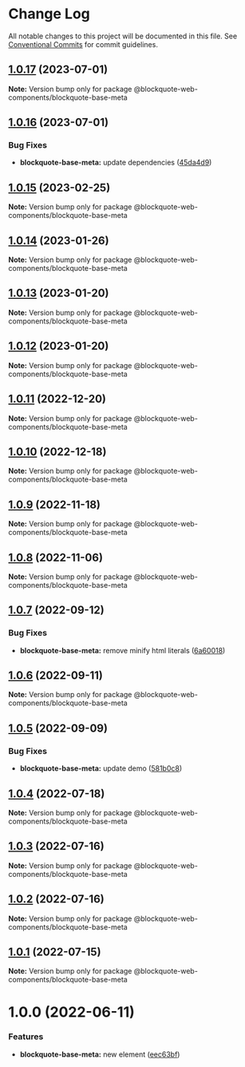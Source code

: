 # Change Log

All notable changes to this project will be documented in this file.
See [Conventional Commits](https://conventionalcommits.org) for commit guidelines.

## [1.0.17](https://github.com/oscarmarina/blockquote-web-components/compare/@blockquote-web-components/blockquote-base-meta@1.0.16...@blockquote-web-components/blockquote-base-meta@1.0.17) (2023-07-01)

**Note:** Version bump only for package @blockquote-web-components/blockquote-base-meta

## [1.0.16](https://github.com/oscarmarina/blockquote-web-components/compare/@blockquote-web-components/blockquote-base-meta@1.0.15...@blockquote-web-components/blockquote-base-meta@1.0.16) (2023-07-01)

### Bug Fixes

- **blockquote-base-meta:** update dependencies ([45da4d9](https://github.com/oscarmarina/blockquote-web-components/commit/45da4d9176495263b8263fc770e4bf9fdea02f66))

## [1.0.15](https://github.com/oscarmarina/blockquote-web-components/compare/@blockquote-web-components/blockquote-base-meta@1.0.14...@blockquote-web-components/blockquote-base-meta@1.0.15) (2023-02-25)

**Note:** Version bump only for package @blockquote-web-components/blockquote-base-meta

## [1.0.14](https://github.com/oscarmarina/blockquote-web-components/compare/@blockquote-web-components/blockquote-base-meta@1.0.13...@blockquote-web-components/blockquote-base-meta@1.0.14) (2023-01-26)

**Note:** Version bump only for package @blockquote-web-components/blockquote-base-meta

## [1.0.13](https://github.com/oscarmarina/blockquote-web-components/compare/@blockquote-web-components/blockquote-base-meta@1.0.12...@blockquote-web-components/blockquote-base-meta@1.0.13) (2023-01-20)

**Note:** Version bump only for package @blockquote-web-components/blockquote-base-meta

## [1.0.12](https://github.com/oscarmarina/blockquote-web-components/compare/@blockquote-web-components/blockquote-base-meta@1.0.11...@blockquote-web-components/blockquote-base-meta@1.0.12) (2023-01-20)

**Note:** Version bump only for package @blockquote-web-components/blockquote-base-meta

## [1.0.11](https://github.com/oscarmarina/blockquote-web-components/compare/@blockquote-web-components/blockquote-base-meta@1.0.10...@blockquote-web-components/blockquote-base-meta@1.0.11) (2022-12-20)

**Note:** Version bump only for package @blockquote-web-components/blockquote-base-meta

## [1.0.10](https://github.com/oscarmarina/blockquote-web-components/compare/@blockquote-web-components/blockquote-base-meta@1.0.9...@blockquote-web-components/blockquote-base-meta@1.0.10) (2022-12-18)

**Note:** Version bump only for package @blockquote-web-components/blockquote-base-meta

## [1.0.9](https://github.com/oscarmarina/blockquote-web-components/compare/@blockquote-web-components/blockquote-base-meta@1.0.8...@blockquote-web-components/blockquote-base-meta@1.0.9) (2022-11-18)

**Note:** Version bump only for package @blockquote-web-components/blockquote-base-meta

## [1.0.8](https://github.com/oscarmarina/blockquote-web-components/compare/@blockquote-web-components/blockquote-base-meta@1.0.7...@blockquote-web-components/blockquote-base-meta@1.0.8) (2022-11-06)

**Note:** Version bump only for package @blockquote-web-components/blockquote-base-meta

## [1.0.7](https://github.com/oscarmarina/blockquote-web-components/compare/@blockquote-web-components/blockquote-base-meta@1.0.6...@blockquote-web-components/blockquote-base-meta@1.0.7) (2022-09-12)

### Bug Fixes

- **blockquote-base-meta:** remove minify html literals ([6a60018](https://github.com/oscarmarina/blockquote-web-components/commit/6a600183bdac22299cccd3e7ba6a8c0bd54acb6c))

## [1.0.6](https://github.com/oscarmarina/blockquote-web-components/compare/@blockquote-web-components/blockquote-base-meta@1.0.5...@blockquote-web-components/blockquote-base-meta@1.0.6) (2022-09-11)

**Note:** Version bump only for package @blockquote-web-components/blockquote-base-meta

## [1.0.5](https://github.com/oscarmarina/blockquote-web-components/compare/@blockquote-web-components/blockquote-base-meta@1.0.4...@blockquote-web-components/blockquote-base-meta@1.0.5) (2022-09-09)

### Bug Fixes

- **blockquote-base-meta:** update demo ([581b0c8](https://github.com/oscarmarina/blockquote-web-components/commit/581b0c85707099e3fdb6e1fe523a3ebf2fbd6fd4))

## [1.0.4](https://github.com/oscarmarina/blockquote-web-components/compare/@blockquote-web-components/blockquote-base-meta@1.0.3...@blockquote-web-components/blockquote-base-meta@1.0.4) (2022-07-18)

**Note:** Version bump only for package @blockquote-web-components/blockquote-base-meta

## [1.0.3](https://github.com/oscarmarina/blockquote-web-components/compare/@blockquote-web-components/blockquote-base-meta@1.0.2...@blockquote-web-components/blockquote-base-meta@1.0.3) (2022-07-16)

**Note:** Version bump only for package @blockquote-web-components/blockquote-base-meta

## [1.0.2](https://github.com/oscarmarina/blockquote-web-components/compare/@blockquote-web-components/blockquote-base-meta@1.0.1...@blockquote-web-components/blockquote-base-meta@1.0.2) (2022-07-16)

**Note:** Version bump only for package @blockquote-web-components/blockquote-base-meta

## [1.0.1](https://github.com/oscarmarina/blockquote-web-components/compare/@blockquote-web-components/blockquote-base-meta@1.0.0...@blockquote-web-components/blockquote-base-meta@1.0.1) (2022-07-15)

**Note:** Version bump only for package @blockquote-web-components/blockquote-base-meta

# 1.0.0 (2022-06-11)

### Features

- **blockquote-base-meta:** new element ([eec63bf](https://github.com/oscarmarina/blockquote-web-components/commit/eec63bfc5311c0bc58499f9e6e30de9eb4216c7a))
